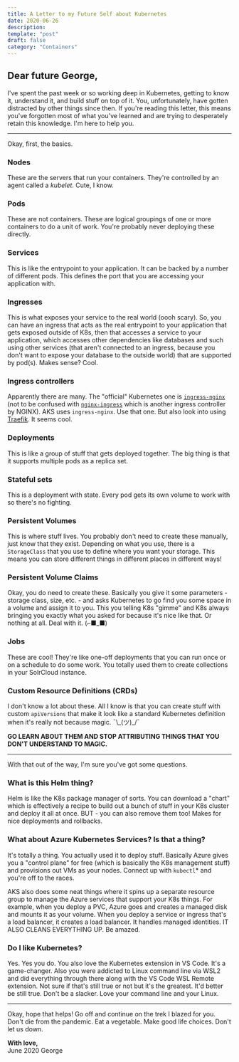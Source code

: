 ```yaml
---
title: A Letter to my Future Self about Kubernetes
date: 2020-06-26
description:
template: "post"
draft: false
category: "Containers"
---
```


## Dear future George,

I've spent the past week or so working deep in Kubernetes, getting to know it, understand it, and build stuff on top of it. You, unfortunately, have gotten distracted by other things since then. If you're reading this letter, this means you've forgotten most of what you've learned and are trying to desperately retain this knowledge. I'm here to help you.

---

Okay, first, the basics.

### Nodes

These are the servers that run your containers. They're controlled by an agent called a _kubelet_. Cute, I know.

### Pods

These are not containers. These are logical groupings of one or more containers to do a unit of work. You're probably never deploying these directly.

### Services

This is like the entrypoint to your application. It can be backed by a number of different pods. This defines the port that you are accessing your application with.

### Ingresses

This is what exposes your service to the real world (oooh scary). So, you can have an ingress that acts as the real entrypoint to your application that gets exposed outside of K8s, then that accesses a service to your application, which accesses other dependencies like databases and such using other services (that aren't connected to an ingress, because you don't want to expose your database to the outside world) that are supported by pod(s). Makes sense? Cool.

### Ingress controllers

Apparently there are many. The "official" Kubernetes one is [`ingress-nginx`](https://kubernetes.github.io/ingress-nginx/) (not to be confused with [`nginx-ingress`](https://www.nginx.com/products/nginx/kubernetes-ingress-controller/) which is another ingress controller by NGINX). AKS uses `ingress-nginx`. Use that one. But also look into using [Traefik](https://docs.traefik.io/providers/kubernetes-crd/). It seems cool.

### Deployments

This is like a group of stuff that gets deployed together. The big thing is that it supports multiple pods as a replica set.

### Stateful sets

This is a deployment with state. Every pod gets its own volume to work with so there's no fighting.

### Persistent Volumes

This is where stuff lives. You probably don't need to create these manually, just know that they exist. Depending on what you use, there is a `StorageClass` that you use to define where you want your storage. This means you can store different things in different places in different ways!

### Persistent Volume Claims

Okay, you do need to create these. Basically you give it some parameters - storage class, size, etc. - and asks Kubernetes to go find you some space in a volume and assign it to you. This you telling K8s "gimme" and K8s always bringing you exactly what you asked for because it's nice like that. Or nothing at all. Deal with it. (⌐■_■)

### Jobs

These are cool! They're like one-off deployments that you can run once or on a schedule to do some work. You totally used them to create collections in your SolrCloud instance.

### Custom Resource Definitions (CRDs)

I don't know a lot about these. All I know is that you can create stuff with custom `apiVersions` that make it look like a standard Kubernetes definition when it's really not because magic. ¯\\\_(ツ)\_/¯

**GO LEARN ABOUT THEM AND STOP ATTRIBUTING THINGS THAT YOU DON'T UNDERSTAND TO MAGIC.**

---

With that out of the way, I'm sure you've got some questions.

### What is this Helm thing?

Helm is like the K8s package manager of sorts. You can download a "chart" which is effectively a recipe to build out a bunch of stuff in your K8s cluster and deploy it all at once. BUT - you can also remove them too! Makes for nice deployments and rollbacks.

### What about Azure Kubernetes Services? Is that a thing?

It's totally a thing. You actually used it to deploy stuff. Basically Azure gives you a "control plane" for free (which is basically the K8s management stuff) and provisions out VMs as your nodes. Connect up with `kubectl`\* and you're off to the races.

AKS also does some neat things where it spins up a separate resource group to manage the Azure services that support your K8s things. For example, when you deploy a PVC, Azure goes and creates a managed disk and mounts it as your volume. When you deploy a service or ingress that's a load balancer, it creates a load balancer. It handles managed identities. IT ALSO CLEANS EVERYTHING UP. Be amazed.

### Do I like Kubernetes?

Yes. Yes you do. You also love the Kubernetes extension in VS Code. It's a game-changer. Also you were addicted to Linux command line via WSL2 and did everything through there along with the VS Code WSL Remote extension. Not sure if that's still true or not but it's the greatest. It'd better be still true. Don't be a slacker. Love your command line and your Linux.

---

Okay, hope that helps! Go off and continue on the trek I blazed for you. Don't die from the pandemic. Eat a vegetable. Make good life choices. Don't let us down.

**With love,**  
June 2020 George

